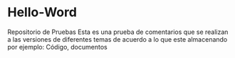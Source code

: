 # Hello-Word
Repositorio de Pruebas
Esta es una prueba de comentarios que se realizan a las versiones de diferentes temas de acuerdo a lo que este almacenando por ejemplo: Código, documentos
